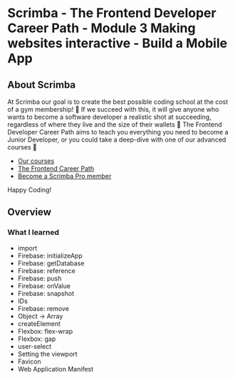 # Scrimba - The Frontend Developer Career Path - Module 3 Making websites interactive - Build a Mobile App

## About Scrimba

At Scrimba our goal is to create the best possible coding school at the cost of a gym membership! 💜
If we succeed with this, it will give anyone who wants to become a software developer a realistic shot at succeeding, regardless of where they live and the size of their wallets 🎉
The Frontend Developer Career Path aims to teach you everything you need to become a Junior Developer, or you could take a deep-dive with one of our advanced courses 🚀

- [Our courses](https://scrimba.com/allcourses)
- [The Frontend Career Path](https://scrimba.com/learn/frontend)
- [Become a Scrimba Pro member](https://scrimba.com/pricing)

Happy Coding!

## Overview

### What I learned
- import
- Firebase: initializeApp
- Firebase: getDatabase
- Firebase: reference
- Firebase: push
- Firebase: onValue
- Firebase: snapshot
- IDs
- Firebase: remove
- Object -> Array
- createElement
- Flexbox: flex-wrap
- Flexbox: gap
- user-select
- Setting the viewport
- Favicon
- Web Application Manifest

